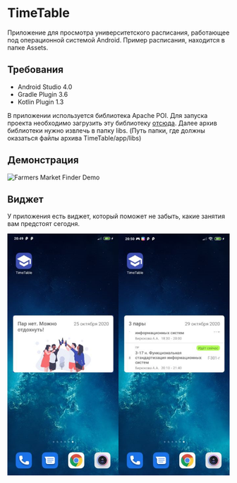 TimeTable
=========
Приложение для просмотра университетского расписания, работающее под операционной системой Android. Пример расписания, находится в папке Assets.

Требования
----------
* Android Studio 4.0
* Gradle Plugin 3.6
* Kotlin Plugin 1.3

В приложении используется библиотека Apache POI. Для запуска проекта необходимо загрузить эту библиотеку [отсюда](https://www.apache.org/dyn/closer.cgi/poi/release/bin/poi-bin-3.12-20150511.zip). Далее архив библиотеки нужно извлечь в папку libs. (Путь папки, где должны оказаться файлы архива TimeTable/app/libs)

Демонстрация
------------
![Farmers Market Finder Demo](timetable_demo.gif)

Виджет
------
У приложения есть виджет, который поможет не забыть, какие занятия вам предстоят сегодня.

![alt text](widget_screenshots.png)
